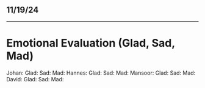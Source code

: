 ## 11/19/24

_____________________________________________

# Emotional Evaluation (Glad, Sad, Mad)

Johan:
    Glad:
    Sad:
    Mad:
Hannes:
    Glad:
    Sad:
    Mad:
Mansoor:
    Glad:
    Sad:
    Mad:
David:
    Glad:
    Sad:
    Mad:
